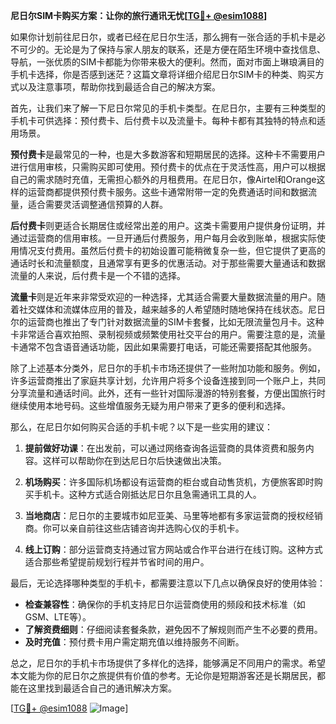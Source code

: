 **尼日尔SIM卡购买方案：让你的旅行通讯无忧[[TG💪+ @esim1088](https://t.me/s/esim1088)]**

如果你计划前往尼日尔，或者已经在尼日尔生活，那么拥有一张合适的手机卡是必不可少的。无论是为了保持与家人朋友的联系，还是方便在陌生环境中查找信息、导航，一张优质的SIM卡都能为你带来极大的便利。然而，面对市面上琳琅满目的手机卡选择，你是否感到迷茫？这篇文章将详细介绍尼日尔SIM卡的种类、购买方式以及注意事项，帮助你找到最适合自己的解决方案。

首先，让我们来了解一下尼日尔常见的手机卡类型。在尼日尔，主要有三种类型的手机卡可供选择：预付费卡、后付费卡以及流量卡。每种卡都有其独特的特点和适用场景。

**预付费卡**是最常见的一种，也是大多数游客和短期居民的选择。这种卡不需要用户进行信用审核，只需购买即可使用。预付费卡的优点在于灵活性高，用户可以根据自己的需求随时充值，无需担心额外的月租费用。在尼日尔，像Airtel和Orange这样的运营商都提供预付费卡服务。这些卡通常附带一定的免费通话时间和数据流量，适合需要灵活调整通信预算的人群。

**后付费卡**则更适合长期居住或经常出差的用户。这类卡需要用户提供身份证明，并通过运营商的信用审核。一旦开通后付费服务，用户每月会收到账单，根据实际使用情况支付费用。虽然后付费卡的初始设置可能稍微复杂一些，但它提供了更高的通话时长和流量额度，且通常享有更多的优惠活动。对于那些需要大量通话和数据流量的人来说，后付费卡是一个不错的选择。

**流量卡**则是近年来非常受欢迎的一种选择，尤其适合需要大量数据流量的用户。随着社交媒体和流媒体应用的普及，越来越多的人希望随时随地保持在线状态。尼日尔的运营商也推出了专门针对数据流量的SIM卡套餐，比如无限流量包月卡。这种卡非常适合喜欢拍照、录制视频或频繁使用社交平台的用户。需要注意的是，流量卡通常不包含语音通话功能，因此如果需要打电话，可能还需要搭配其他服务。

除了上述基本分类外，尼日尔的手机卡市场还提供了一些附加功能和服务。例如，许多运营商推出了家庭共享计划，允许用户将多个设备连接到同一个账户上，共同分享流量和通话时间。此外，还有一些针对国际漫游的特别套餐，方便出国旅行时继续使用本地号码。这些增值服务无疑为用户带来了更多的便利和选择。

那么，在尼日尔如何购买合适的手机卡呢？以下是一些实用的建议：

1. **提前做好功课**：在出发前，可以通过网络查询各运营商的具体资费和服务内容。这样可以帮助你在到达尼日尔后快速做出决策。
   
2. **机场购买**：许多国际机场都设有运营商的柜台或自动售货机，方便旅客即时购买手机卡。这种方式适合刚抵达尼日尔且急需通讯工具的人。

3. **当地商店**：尼日尔的主要城市如尼亚美、马里等地都有多家运营商的授权经销商。你可以亲自前往这些店铺咨询并选购心仪的手机卡。

4. **线上订购**：部分运营商支持通过官方网站或合作平台进行在线订购。这种方式适合那些希望提前规划行程并节省时间的用户。

最后，无论选择哪种类型的手机卡，都需要注意以下几点以确保良好的使用体验：

- **检查兼容性**：确保你的手机支持尼日尔运营商使用的频段和技术标准（如GSM、LTE等）。
- **了解资费细则**：仔细阅读套餐条款，避免因不了解规则而产生不必要的费用。
- **及时充值**：预付费卡用户需定期充值以维持服务不间断。

总之，尼日尔的手机卡市场提供了多样化的选择，能够满足不同用户的需求。希望本文能为你的尼日尔之旅提供有价值的参考。无论你是短期游客还是长期居民，都能在这里找到最适合自己的通讯解决方案。

[[TG💪+ @esim1088](https://t.me/s/esim1088) ![Image](https://i.postimg.cc/4NQfJmqS/Snipaste-2025-05-13-00-14-12.png)]